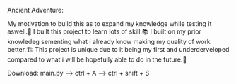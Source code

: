 Ancient Adventure:

My motivation to build this as to expand my knowledge while testing it aswell.🧠
I built this project to learn lots of skill.📚
I built on my prior knowledeg sementing what i already know making my quality of work better.🏗️
This project is unique due to it being my first and underderveloped compared to what i will be hopefully able to do in the future.🚀

Download: main.py --> ctrl + A --> ctrl + shift + S
